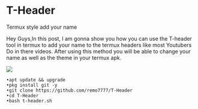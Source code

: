# T-Header
Termux style add your name

Hey Guys,In this post, I am gonna show you how you can use the T-header tool in termux to add your name to the termux headers like most Youtubers Do in there videos. After using this method you will be able to change your name as well as the theme in your termux apk.

<img src=https://1.bp.blogspot.com/-3j42mw2SmkQ/X3yxrE1xbXI/AAAAAAAAR6Y/o73o3R8zEQs-ww1xB3JWGuFJIjrIEmdNgCLcBGAsYHQ/s400/Add%2Bname%2Bin%2Btermux%2Btop.png>

``` 
•apt update && upgrade
•pkg install git -y
•git clone https://github.com/remo7777/T-Header
•cd T-Header
•bash t-header.sh

```
